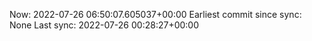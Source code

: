 Now: 2022-07-26 06:50:07.605037+00:00 Earliest commit since sync: None Last sync: 2022-07-26 00:28:27+00:00
